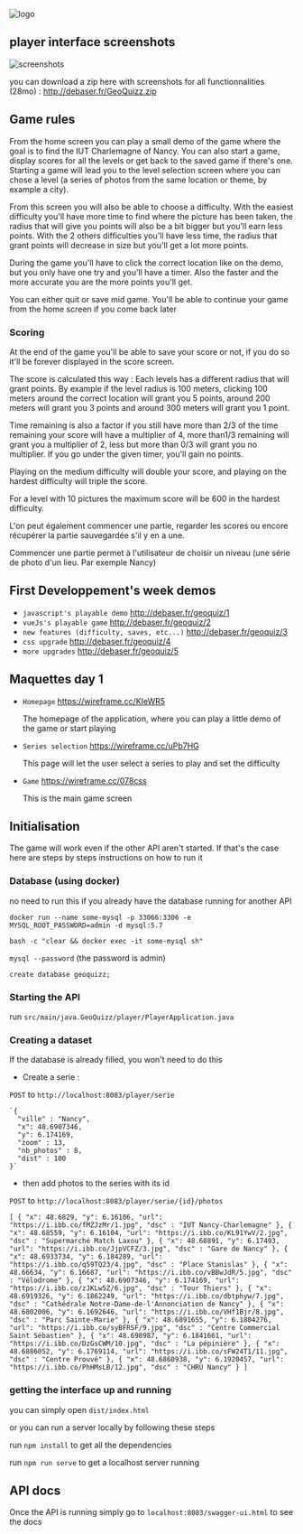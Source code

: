 
![logo](https://cdn.discordapp.com/attachments/554606011592343582/557866827485544448/GeoQuizZLarge.png)

## player interface screenshots

![screenshots](https://cdn.discordapp.com/attachments/369845824659914752/557905836270419969/unknown.png)

you can download a zip here with screenshots for all functionnalities (28mo) : http://debaser.fr/GeoQuizz.zip 

## Game rules

From the home screen you can play a small demo of the game where the goal is to find the IUT Charlemagne of Nancy.
You can also start a game, display scores for all the levels or get back to the saved game if there's one.
Starting a game will lead you to the level selection screen where you can chose a level (a series of photos from the same location or theme, by example a city).

From this screen you will also be able to choose a difficulty. With the easiest difficulty you'll have more time to find where the picture has been taken, the radius that will give you points will also be a bit bigger but you'll earn less points. With the 2 others difficulties you'll have less time, the radius that grant points will decrease in size but you'll get a lot more points.

During the game you'll have to click the correct location like on the demo, but you only have one try and you'll have a timer. Also the faster and the more accurate you are the more points you'll get.

You can either quit or save mid game. You'll be able to continue your game from the home screen if you come back later

   ### Scoring
At the end of the game you'll be able to save your score or not, if you do so it'll be forever displayed in the score screen.

The score is calculated this way : Each levels has a different radius that will grant points. By example if the level radius is 100 meters, clicking 100 meters around the correct location will grant you 5 points, around 200 meters will grant you 3 points and around 300 meters will grant you 1 point. 

Time remaining is also a factor if you still have more than 2/3 of the time remaining your score will have a multiplier of 4, more  than1/3 remaining will grant you a multiplier of 2, less but more than 0/3 will grant you no multiplier. If you go under the given timer, you'll gain no points.

Playing on the medium difficulty will double your score, and playing on the hardest difficulty will triple the score.

For a level with 10 pictures the maximum score will be 600 in the hardest difficulty.

L'on peut également commencer une partie, regarder les scores ou encore récupérer la partie sauvegardée s'il y en a une.

Commencer une partie permet à l'utilisateur de choisir un niveau (une série de photo d'un lieu. Par exemple Nancy)

## First Developpement's week demos

+ `javascript's playable demo` <http://debaser.fr/geoquiz/1>
+ `vueJs's playable game` <http://debaser.fr/geoquiz/2>
+ `new features (difficulty, saves, etc...)` <http://debaser.fr/geoquiz/3>
+ `css upgrade` <http://debaser.fr/geoquiz/4>
+ `more upgrades` <http://debaser.fr/geoquiz/5>

## Maquettes day 1

+ `Homepage` <https://wireframe.cc/KIeWR5>
  
  The homepage of the application, where you can play a little demo of the game or start playing

+ `Series selection` <https://wireframe.cc/uPb7HG>
  
  This page will let the user select a series to play and set the difficulty

+ `Game` <https://wireframe.cc/078css>
  
  This is the main game screen
  
## Initialisation

The game will work even if the other API aren't started. If that's the case here are steps by steps instructions on how to run it

  ### Database (using docker)

no need to run this if you already have the database running for another API

`docker run --name some-mysql -p 33066:3306 -e MYSQL_ROOT_PASSWORD=admin -d mysql:5.7`
    
`bash -c "clear && docker exec -it some-mysql sh"`
    
`mysql --password` (the password is admin)
    
`create database geoquizz;`

  ### Starting the API

run `src/main/java.GeoQuizz/player/PlayerApplication.java` 
    
  ### Creating a dataset

If the database is already filled, you won't need to do this

+ Create a serie :

`POST` to `http://localhost:8083/player/serie`

    `{
      "ville" : "Nancy",
      "x": 48.6907346,
      "y": 6.174169,
      "zoom" : 13,
      "nb_photos" : 8,
      "dist" : 100
    }`

+ then add photos to the series with its id

`POST` to `http://localhost:8083/player/serie/{id}/photos`

  `[
    {
        "x": 48.6829,
        "y": 6.16106,
        "url": "https://i.ibb.co/fMZJzMr/1.jpg",
        "dsc" : "IUT Nancy-Charlemagne"
    },
    {
        "x": 48.68559,
        "y": 6.16104,
        "url": "https://i.ibb.co/KL91YwV/2.jpg",
        "dsc" : "Supermarché Match Laxou"
    },
    {
        "x": 48.68891,
        "y": 6.17493,
        "url": "https://i.ibb.co/JjpVCFZ/3.jpg",
        "dsc" : "Gare de Nancy"
    },
    {
        "x": 48.6933734,
        "y": 6.184289,
        "url": "https://i.ibb.co/q59TQ23/4.jpg",
        "dsc" : "Place Stanislas"
    },
    {
        "x": 48.66634,
        "y": 6.16687,
        "url": "https://i.ibb.co/vBBwJdR/5.jpg",
        "dsc" : "Vélodrome"
    },
    {
        "x": 48.6907346,
        "y": 6.174169,
        "url": "https://i.ibb.co/zJKLw5Z/6.jpg",
        "dsc" : "Tour Thiers"
    },
    {
        "x": 48.6919326,
        "y": 6.1862249,
        "url": "https://i.ibb.co/dbtphyw/7.jpg",
        "dsc" : "Cathédrale Notre-Dame-de-l'Annonciation de Nancy"
    },
    {
        "x": 48.6802006,
        "y": 6.1692646,
        "url": "https://i.ibb.co/VHf1Bjr/8.jpg",
        "dsc" : "Parc Sainte-Marie"
    },
    {
        "x": 48.6891655,
        "y": 6.1804276,
        "url": "https://i.ibb.co/syBFRSF/9.jpg",
        "dsc" : "Centre Commercial Saint Sébastien"
    },
    {
        "x": 48.698987,
        "y": 6.1841661,
        "url": "https://i.ibb.co/DzGsCWM/10.jpg",
        "dsc" : "La pépinière"
    },
    {
        "x": 48.6886052,
        "y": 6.1769114,
        "url": "https://i.ibb.co/sFW24T1/11.jpg",
        "dsc" : "Centre Prouvé"
    },
    {
        "x": 48.6860938,
        "y": 6.1920457,
        "url": "https://i.ibb.co/PhHMsLB/12.jpg",
        "dsc" : "CHRU Nancy"
    }
]`

  ### getting the interface up and running

you can simply open `dist/index.html`

or you can run a server locally by following these steps

run `npm install` to get all the dependencies

run `npm run serve` to get a localhost server running

## API docs

Once the API is running simply go to `localhost:8083/swagger-ui.html` to see the docs
